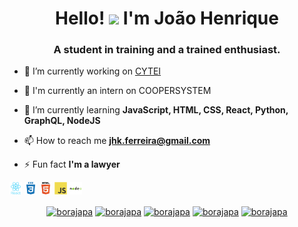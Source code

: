 <h1 align="center">Hello! <img src="https://raw.githubusercontent.com/kaueMarques/kaueMarques/master/hi.gif" width="30px"> I'm João Henrique</h1>
<h3 align="center">A student in training and a trained enthusiast.</h3>

- 🔭 I’m currently working on [CYTEI](https://github.com/cytei)
 
- 🔭 I'm currently an intern on COOPERSYSTEM

- 🌱 I’m currently learning **JavaScript, HTML, CSS, React, Python, GraphQL, NodeJS**

- 📫 How to reach me **jhk.ferreira@gmail.com**

- ⚡ Fun fact **I'm a lawyer**

<p align="left">
<img src="https://raw.githubusercontent.com/devicons/devicon/master/icons/react/react-original-wordmark.svg" alt="react" width="20" height="20"/>
<img src="https://raw.githubusercontent.com/devicons/devicon/master/icons/css3/css3-plain-wordmark.svg" alt="css3"  width="20" height="20"/>
<img src="https://raw.githubusercontent.com/devicons/devicon/master/icons/html5/html5-original-wordmark.svg" alt="html5"  width="20" height="20"/>
<img src="https://raw.githubusercontent.com/devicons/devicon/master/icons/javascript/javascript-original.svg" alt="javascript" width="20" height="20"/>
<img src="https://raw.githubusercontent.com/devicons/devicon/master/icons/nodejs/nodejs-original-wordmark.svg" alt="nodejs" width="20" height="20"/></p><p align="center"> 
</p>

<p align="center">
<a href="https://codepen.io/borajapa" target="blank"><img align="center" src="https://cdn.jsdelivr.net/npm/simple-icons@3.0.1/icons/codepen.svg" alt="borajapa" height="30" width="30" /></a>
<a href="https://twitter.com/borajapa" target="blank"><img align="center" src="https://cdn.jsdelivr.net/npm/simple-icons@3.0.1/icons/twitter.svg" alt="borajapa" height="30" width="30" /></a>
<a href="https://www.linkedin.com/in/ferreirajoaoh/" target="blank"><img align="center" src="https://cdn.jsdelivr.net/npm/simple-icons@3.0.1/icons/linkedin.svg" alt="borajapa" height="30" width="30" /></a>
<a href="https://www.fb.com/eiborajapa" target="blank"><img align="center" src="https://cdn.jsdelivr.net/npm/simple-icons@3.0.1/icons/facebook.svg" alt="borajapa" height="30" width="30" /></a>
<a href="https://www.instagram.com/_borajapa/" target="blank"><img align="center" src="https://cdn.jsdelivr.net/npm/simple-icons@3.0.1/icons/instagram.svg" alt="borajapa" height="30" width="30" /></a>
</p>

<!--
**borajapa/borajapa** is a ✨ _special_ ✨ repository because its `README.md` (this file) appears on your GitHub profile.

Here are some ideas to get you started:

- 🔭 I’m currently working on ...
- 🌱 I’m currently learning ...
- 👯 I’m looking to collaborate on ...
- 🤔 I’m looking for help with ...
- 💬 Ask me about ...
- 📫 How to reach me: ...
- 😄 Pronouns: ...
- ⚡ Fun fact: ...
- 👨‍💻 All of my projects are available at [mayk.brito.net.br](https://mayk.brito.net.br)
-->

